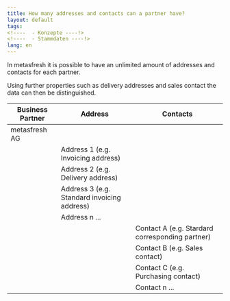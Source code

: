 ```yaml
---
title: How many addresses and contacts can a partner have?
layout: default
tags:
<!----  - Konzepte ----!>
<!----  - Stammdaten ----!>
lang: en
---
```


In metasfresh it is possible to have an unlimited amount of addresses and contacts for each partner.

Using further properties such as delivery addresses and sales contact the data can then be distinguished.

|  Business Partner       |Address                   | Contacts|
| ------------------- | ------------------------ | ---
| metasfresh AG       |          | 
|   				  | Address 1 (e.g. Invoicing address)                 | 
| 			        | Address 2 (e.g. Delivery address) | 
|					| Address 3 (e.g. Standard invoicing address)|
|					| Address n ... |
|					|			   | Contact A (e.g. Stardard corresponding partner)
|					|				| Contact B (e.g. Sales contact)
|					|				| Contact C (e.g. Purchasing contact)
|					|				| Contact n ...
